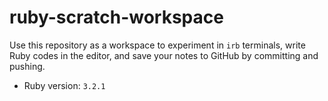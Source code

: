 # ruby-scratch-workspace

Use this repository as a workspace to experiment in `irb` terminals, write Ruby codes in the editor, and save your notes to GitHub by committing and pushing.

- Ruby version: `3.2.1`

